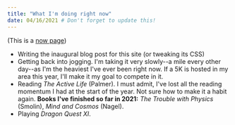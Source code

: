 ```yaml
---
title: "What I'm doing right now"
date: 04/16/2021 # Don't forget to update this!
---
```


(This is a [now page](https://nownownow.com/about))

- Writing the inaugural blog post for this site (or tweaking its CSS)
- Getting back into jogging. I'm taking it very slowly--a mile every other day--as I'm the heaviest I've ever been right now. If a 5K is hosted in my area this year, I'll make it my goal to compete in it.
- Reading *The Active Life* (Palmer). I must admit, I've lost all the reading momentum I had at the start of the year. Not sure how to make it a habit again. **Books I've finished so far in 2021:** *The Trouble with Physics* (Smolin), *Mind and Cosmos* (Nagel).
- Playing *Dragon Quest XI*.
